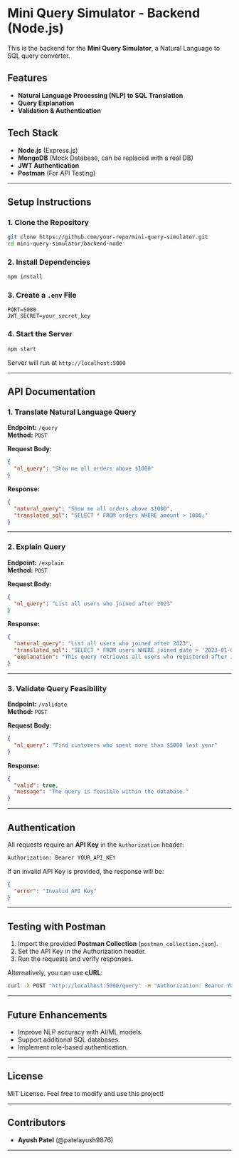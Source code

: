 # Mini Query Simulator - Backend (Node.js)

This is the backend for the **Mini Query Simulator**, a Natural Language to SQL query converter.

## Features
- **Natural Language Processing (NLP) to SQL Translation**
- **Query Explanation**
- **Validation & Authentication**

## Tech Stack
- **Node.js** (Express.js)
- **MongoDB** (Mock Database, can be replaced with a real DB)
- **JWT Authentication**
- **Postman** (For API Testing)

---

## Setup Instructions

### 1. Clone the Repository
```sh
git clone https://github.com/your-repo/mini-query-simulator.git
cd mini-query-simulator/backend-node
```

### 2. Install Dependencies
```sh
npm install
```

### 3. Create a `.env` File
```plaintext
PORT=5000
JWT_SECRET=your_secret_key
```

### 4. Start the Server
```sh
npm start
```
Server will run at `http://localhost:5000`

---

## API Documentation

### **1. Translate Natural Language Query**
**Endpoint:** `/query`  
**Method:** `POST`

**Request Body:**
```json
{
  "nl_query": "Show me all orders above $1000"
}
```

**Response:**
```json
{
  "natural_query": "Show me all orders above $1000",
  "translated_sql": "SELECT * FROM orders WHERE amount > 1000;"
}
```

---

### **2. Explain Query**
**Endpoint:** `/explain`  
**Method:** `POST`

**Request Body:**
```json
{
  "nl_query": "List all users who joined after 2023"
}
```

**Response:**
```json
{
  "natural_query": "List all users who joined after 2023",
  "translated_sql": "SELECT * FROM users WHERE joined_date > '2023-01-01';",
  "explanation": "This query retrieves all users who registered after January 1st, 2023."
}
```

---

### **3. Validate Query Feasibility**
**Endpoint:** `/validate`  
**Method:** `POST`

**Request Body:**
```json
{
  "nl_query": "Find customers who spent more than $5000 last year"
}
```

**Response:**
```json
{
  "valid": true,
  "message": "The query is feasible within the database."
}
```

---

## Authentication

All requests require an **API Key** in the `Authorization` header:
```sh
Authorization: Bearer YOUR_API_KEY
```

If an invalid API Key is provided, the response will be:
```json
{
  "error": "Invalid API Key"
}
```

---

## Testing with Postman

1. Import the provided **Postman Collection** (`postman_collection.json`).
2. Set the API Key in the Authorization header.
3. Run the requests and verify responses.

Alternatively, you can use **cURL**:
```sh
curl -X POST "http://localhost:5000/query" -H "Authorization: Bearer YOUR_API_KEY" -H "Content-Type: application/json" -d '{"nl_query": "Show all customers"}'
```

---

## Future Enhancements
- Improve NLP accuracy with AI/ML models.
- Support additional SQL databases.
- Implement role-based authentication.

---

## License
MIT License. Feel free to modify and use this project!

---

## Contributors
- **Ayush Patel** (@patelayush9876)

---

